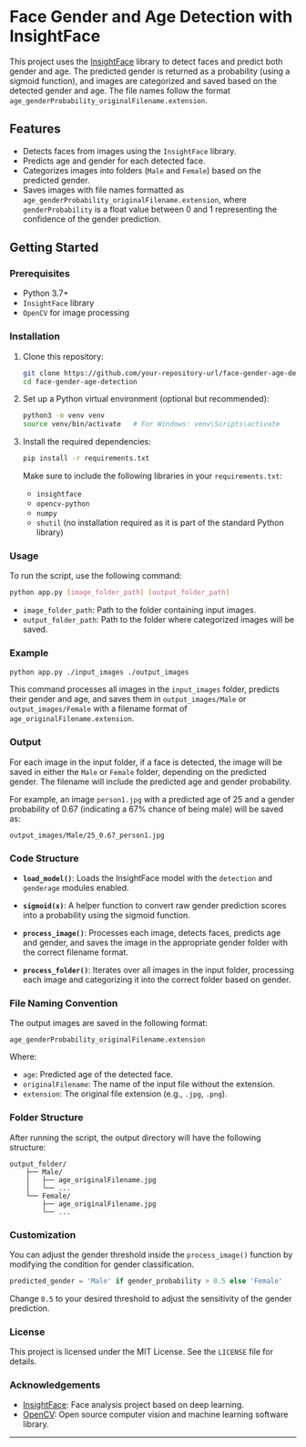 

# Face Gender and Age Detection with InsightFace

This project uses the [InsightFace](https://github.com/deepinsight/insightface) library to detect faces and predict both gender and age. The predicted gender is returned as a probability (using a sigmoid function), and images are categorized and saved based on the detected gender and age. The file names follow the format `age_genderProbability_originalFilename.extension`.

## Features

- Detects faces from images using the `InsightFace` library.
- Predicts age and gender for each detected face.
- Categorizes images into folders (`Male` and `Female`) based on the predicted gender.
- Saves images with file names formatted as `age_genderProbability_originalFilename.extension`, where `genderProbability` is a float value between 0 and 1 representing the confidence of the gender prediction.
  
## Getting Started

### Prerequisites

- Python 3.7+
- `InsightFace` library
- `OpenCV` for image processing

### Installation

1. Clone this repository:

   ```bash
   git clone https://github.com/your-repository-url/face-gender-age-detection.git
   cd face-gender-age-detection
   ```

2. Set up a Python virtual environment (optional but recommended):

   ```bash
   python3 -m venv venv
   source venv/bin/activate   # For Windows: venv\Scripts\activate
   ```

3. Install the required dependencies:

   ```bash
   pip install -r requirements.txt
   ```

   Make sure to include the following libraries in your `requirements.txt`:
   - `insightface`
   - `opencv-python`
   - `numpy`
   - `shutil` (no installation required as it is part of the standard Python library)

### Usage

To run the script, use the following command:

```bash
python app.py [image_folder_path] [output_folder_path]
```

- `image_folder_path`: Path to the folder containing input images.
- `output_folder_path`: Path to the folder where categorized images will be saved.

### Example

```bash
python app.py ./input_images ./output_images
```

This command processes all images in the `input_images` folder, predicts their gender and age, and saves them in `output_images/Male` or `output_images/Female` with a filename format of `age_originalFilename.extension`.

### Output

For each image in the input folder, if a face is detected, the image will be saved in either the `Male` or `Female` folder, depending on the predicted gender. The filename will include the predicted age and gender probability.

For example, an image `person1.jpg` with a predicted age of 25 and a gender probability of 0.67 (indicating a 67% chance of being male) will be saved as:

```
output_images/Male/25_0.67_person1.jpg
```

### Code Structure

- **`load_model()`**: Loads the InsightFace model with the `detection` and `genderage` modules enabled.
  
- **`sigmoid(x)`**: A helper function to convert raw gender prediction scores into a probability using the sigmoid function.

- **`process_image()`**: Processes each image, detects faces, predicts age and gender, and saves the image in the appropriate gender folder with the correct filename format.

- **`process_folder()`**: Iterates over all images in the input folder, processing each image and categorizing it into the correct folder based on gender.

### File Naming Convention

The output images are saved in the following format:

```
age_genderProbability_originalFilename.extension
```

Where:
- `age`: Predicted age of the detected face.
- `originalFilename`: The name of the input file without the extension.
- `extension`: The original file extension (e.g., `.jpg`, `.png`).

### Folder Structure

After running the script, the output directory will have the following structure:

```
output_folder/
    ├── Male/
    │   ├── age_originalFilename.jpg
    │   └── ...
    └── Female/
        ├── age_originalFilename.jpg
        └── ...
```

### Customization

You can adjust the gender threshold inside the `process_image()` function by modifying the condition for gender classification.

```python
predicted_gender = 'Male' if gender_probability > 0.5 else 'Female'
```

Change `0.5` to your desired threshold to adjust the sensitivity of the gender prediction.

### License

This project is licensed under the MIT License. See the `LICENSE` file for details.

### Acknowledgements

- [InsightFace](https://github.com/deepinsight/insightface): Face analysis project based on deep learning.
- [OpenCV](https://opencv.org/): Open source computer vision and machine learning software library.

---
